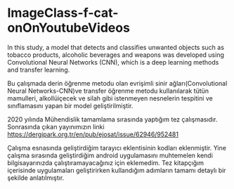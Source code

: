 # ImageClass-f-cat-onOnYoutubeVideos
In this study, a model that detects and classifies unwanted objects such as tobacco products, alcoholic beverages and weapons was developed using Convolutional Neural Networks (CNN), which is a deep learning methods and transfer learning.

Bu çalışmada derin öğrenme metodu olan evrişimli sinir ağları(Convolutional Neural Networks-CNN)ve transfer öğrenme metodu kullanılarak tütün mamulleri, alkollüiçecek ve silah gibi istenmeyen nesnelerin tespitini ve sınıflamasını yapan bir model geliştirilmiştir.

2020 yılında Mühendislik tamamlama sırasında yaptığım tez çalışmasıdır. Sonrasında çıkan yayınımızın linki https://dergipark.org.tr/en/pub/ejosat/issue/62946/952481

Çalışma esnasında geliştirdiğim tarayıcı eklentisinin kodları eklenmiştir. Yine çalışma sırasında geliştirdiğim android uygulamasını muhtemelen kendi bilgisayarınızda çalıştıramayacağınız için eklemedim. Tez kitapçığım içerisinde uygulamaları geliştirirken kullandığım adımların tamamı detaylı bir şekilde anlatılmıştır.
